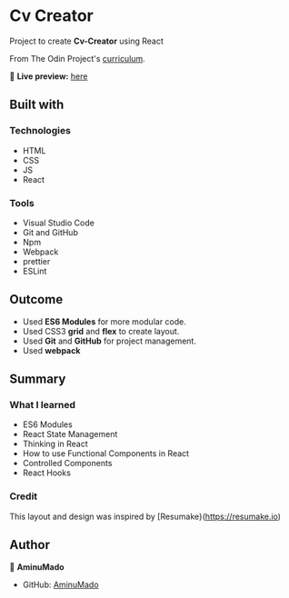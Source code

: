# Cv Creator

Project to create **Cv-Creator** using React

From The Odin Project's [curriculum](https://www.theodinproject.com/paths/full-stack-javascript/courses/javascript/lessons/cv-application).

🔗 **Live preview:** [here](https://aminumado.github.io/cv-creator/)

## Built with

### Technologies

- HTML
- CSS
- JS
- React

### Tools

- Visual Studio Code
- Git and GitHub
- Npm
- Webpack
- prettier
- ESLint

## Outcome

- Used **ES6 Modules** for more modular code.
- Used CSS3 **grid** and **flex** to create layout.
- Used **Git** and **GitHub** for project management.
- Used **webpack**

## Summary

### What I learned

- ES6 Modules
- React State Management
- Thinking in React
- How to use Functional Components in React
- Controlled Components
- React Hooks

### Credit

This layout and design was inspired by [Resumake}(https://resumake.io)

## Author

👤 **AminuMado**

- GitHub: [AminuMado](https://github.com/AminuMado)
